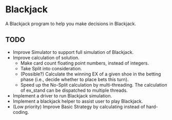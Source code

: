 # Blackjack

A Blackjack program to help you make decisions in Blackjack.

## TODO
- Improve Simulator to support full simulation of Blackjack.
- Improve calculation of solution.
    - Make card count floating point numbers, instead of integers.
    - Take Split into consideration.
    - (Possible?) Calculate the winning EX of a given shoe in the betting phase (i.e., decide whether to place bets this turn).
    - Speed up the No-Split calculation by multi-threading. The calculation of ex_stand can be dispatched to multiple threads.
- Implement a driver to run Blackjack simulation.
- Implement a blackjack helper to assist user to play Blackjack.
- (Low priority) Improve Basic Strategy by calculating instead of hard-coding.
